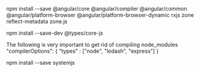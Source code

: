 npm install --save 
@angular/core 
@angular/compiler
@angular/common 
@angular/platform-browser
@angular/platform-browser-dynamic 
rxjs 
zone
reflect-metadata 
zone.js

npm install --save-dev @types/core-js

The following is very important to get rid of compiling node_modules
"compilerOptions": {
       "types" : ["node", "lodash", "express"]
   }


npm install --save systemjs
   